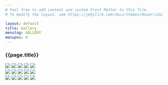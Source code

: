 ```yaml
---
# Feel free to add content and custom Front Matter to this file.
# To modify the layout, see https://jekyllrb.com/docs/themes/#overriding-theme-defaults

layout: default
title: Gallery
menutag: GALLERY
menupos: 4
---
```


<section class="row justify-content-center contenthead">
    <article class="col-4">
        <h1>{{page.title}}</h1>
    </article>
</section>

<section class="row justify-content-center slicenoborder">
    <article class="col-4">
        <img src='assets/images/h2.jpg'>
        <img src='assets/images/h5.jpg'>
        <img src='assets/images/h8.jpg'>
        <img src='assets/images/anad.jpg'>
        <img src='assets/images/restoreme.jpg'>
    </article>
    <article class="col-4">
        <img src='assets/images/h1.jpg'>
        <img src='assets/images/h4.jpg'>
        <img src='assets/images/h7.jpg'>
        <img src='assets/images/bwliberty.jpg'>
        <img src='assets/images/line.jpg'>
    </article>
    <article class="col-4">
        <img src='assets/images/h3.jpg'>
        <img src='assets/images/h6.jpg'>
        <img src='assets/images/Liberty1964.jpg'>
        <img src='assets/images/h99.jpg'>
        <img src='assets/images/h10.jpg'>
    </article>
</section>